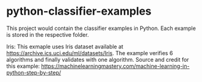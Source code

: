 # python-classifier-examples
This project would contain the classifier examples in Python. Each example is stored in the respective folder.

Iris:
This exmaple uses Iris dataset available at https://archive.ics.uci.edu/ml/datasets/Iris.
The example verifies 6 algorithms and finally validates with one algorithm. Source and credit for this example: https://machinelearningmastery.com/machine-learning-in-python-step-by-step/
